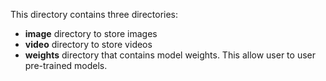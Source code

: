 This directory contains three directories:

* **image** directory to store images
* **video** directory to store videos
* **weights** directory that contains model weights. This allow user to user pre-trained models.
